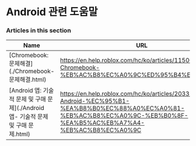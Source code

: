 # Android 관련 도움말  
### Articles in this section
Name|URL
-|-
[Chromebook: 문제해결](./Chromebook- 문제해결.html) |https://en.help.roblox.com/hc/ko/articles/115005743383-Chromebook-%EB%AC%B8%EC%A0%9C%ED%95%B4%EA%B2%B0
[Android 앱: 기술적 문제 및 구매 문제](./Android 앱- 기술적 문제 및 구매 문제.html) |https://en.help.roblox.com/hc/ko/articles/203313570-Android-%EC%95%B1-%EA%B8%B0%EC%88%A0%EC%A0%81-%EB%AC%B8%EC%A0%9C-%EB%B0%8F-%EA%B5%AC%EB%A7%A4-%EB%AC%B8%EC%A0%9C